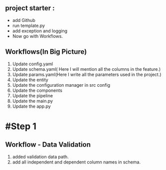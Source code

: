 ## project starter :
- add Github
- run template.py
- add exception and logging
- Now go with Workflows.


## Workflows(In Big Picture)

1. Update config.yaml
2. Update schema.yaml( Here I will mention all the columns in the feature.)
3. Update params.yaml(Here I write all the parameters used in the project.)
4. Update the entity
5. Update the configuration manager in src config
6. Update the components
7. Update the pipeline 
8. Update the main.py
9. Update the app.py


# #Step 1
## Workflow - Data Validation
1. added validation data path.
2. add all independent and dependent column names in schema.


